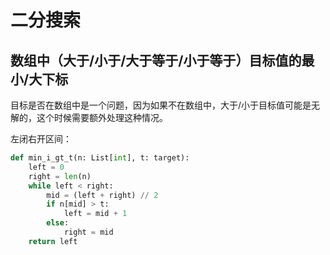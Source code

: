# 二分搜索

## 数组中（大于/小于/大于等于/小于等于）目标值的最小/大下标

目标是否在数组中是一个问题，因为如果不在数组中，大于/小于目标值可能是无解的，这个时候需要额外处理这种情况。

左闭右开区间：
```py
def min_i_gt_t(n: List[int], t: target):
    left = 0
    right = len(n)
    while left < right:
        mid = (left + right) // 2
        if n[mid] > t:
            left = mid + 1
        else:
            right = mid
    return left
```
